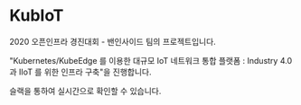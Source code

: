 # KubIoT
2020 오픈인프라 경진대회 - 밴인사이드 팀의 프로젝트입니다. 

"Kubernetes/KubeEdge 를 이용한 대규모 IoT 네트워크 통합 플랫폼 : Industry 4.0 과 IIoT 를 위한 인프라 구축"을 진행합니다.

슬랙을 통하여 실시간으로 확인할 수 있습니다.
